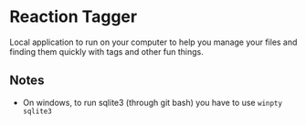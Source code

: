 # Reaction Tagger

Local application to run on your computer to help you manage your files and finding them quickly with tags and other fun things.

## Notes

- On windows, to run sqlite3 (through git bash) you have to use `winpty sqlite3`
